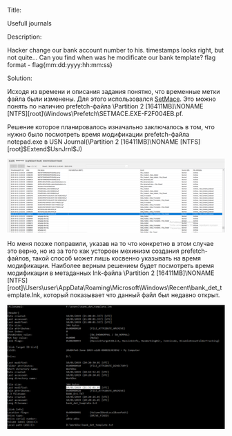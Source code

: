 Title:

Usefull journals

Description:

Hacker change our bank account number to his. timestamps looks right, but not quite... Can you find when was he modificate our bank template?
flag format - flag{mm:dd:yyyy:hh:mm:ss}

Solution:

Исходя из времени и описания задания понятно, что временные метки файла были изменены. Для этого использовался [SetMace](https://github.com/jschicht/SetMace). Это можно понять по наличию prefetch-файла \Partition 2 [16411MB]\NONAME [NTFS]\[root]\Windows\Prefetch\SETMACE.EXE-F2F004EB.pf.

Решение которое планировалось изначально заключалось в том, что нужно было посмотреть время модификации prefetch-файла notepad.exe в USN Journal(\Partition 2 [16411MB]\NONAME [NTFS]\[root]\$Extend\$UsnJrnl\$J)

![](https://github.com/KubanCSC/2019/blob/master/writeups/4N6/3001.png)

Но меня позже поправили, указав на то что конкретно в этом случае это верно, но из за того как устороен мехинизм создания prefetch-файлов, такой способ может лишь косвенно указывать на время модификации.
Наиболее верным решением будет посмотреть время модификации в метаданных lnk-файла \Partition 2 [16411MB]\NONAME [NTFS]\[root]\Users\user\AppData\Roaming\Microsoft\Windows\Recent\bank_det_template.lnk, который показывает что данный файл был недавно открыт.


![](https://github.com/KubanCSC/2019/blob/master/writeups/4N6/300.png)
